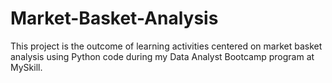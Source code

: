 # Market-Basket-Analysis
This project is the outcome of learning activities centered on market basket analysis using Python code during my Data Analyst Bootcamp program at MySkill.
